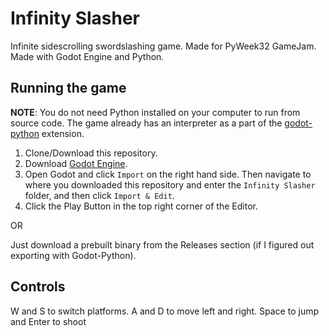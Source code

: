 # Infinity Slasher

Infinite sidescrolling swordslashing game. Made for PyWeek32 GameJam.
Made with Godot Engine and Python.

## Running the game

**NOTE**: You do not need Python installed on your computer to run from source
code. The game already has an interpreter as a part of the [godot-python](https://github.com/touilleMan/godot-python)
extension.

1. Clone/Download this repository.
2. Download [Godot Engine](https://godotengine.org/download).
3. Open Godot and click `Import` on the right hand side. Then navigate to where
you downloaded this repository and enter the `Infinity Slasher` folder, and
then click `Import & Edit`.
4. Click the Play Button in the top right corner of the Editor.

OR

Just download a prebuilt binary from the Releases section (if I figured out
exporting with Godot-Python).

## Controls

W and S to switch platforms. A and D to move left and right. Space to jump and
Enter to shoot
